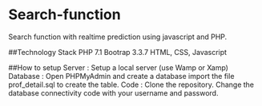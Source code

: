 # Search-function
Search function with realtime prediction using javascript and PHP.

##Technology Stack
PHP 7.1
Bootrap 3.3.7
HTML, CSS, Javascript

##How to setup
Server : Setup a local server (use Wamp or Xamp)
Database : Open PHPMyAdmin and create a database import the file prof_detail.sql to create the table.
Code : Clone the repository. Change the database connectivity code with your username and password.
